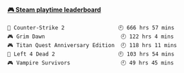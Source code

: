 <!--
**1nspir3d/1nspir3d** is a ✨ _special_ ✨ repository because its `README.md` (this file) appears on your GitHub profile.

Here are some ideas to get you started:

- 🔭 I’m currently working on ...
- 🌱 I’m currently learning ...
- 👯 I’m looking to collaborate on ...
- 🤔 I’m looking for help with ...
- 💬 Ask me about ...
- 📫 How to reach me: ...
- 😄 Pronouns: ...
- ⚡ Fun fact: ...
-->
<!-- steam-box start -->
#### <a href="https://gist.github.com/8e28347b515906c767b28b5d4f858e9f" target="_blank">🎮 Steam playtime leaderboard</a>
```text
🔫 Counter-Strike 2                 🕘 666 hrs 57 mins
🎮 Grim Dawn                        🕘 122 hrs 4 mins
🎮 Titan Quest Anniversary Edition  🕘 118 hrs 11 mins
🧟 Left 4 Dead 2                    🕘 103 hrs 54 mins
🎮 Vampire Survivors                🕘 49 hrs 45 mins
```
<!-- Powered by https://github.com/YouEclipse/steam-box . -->
<!-- steam-box end -->

